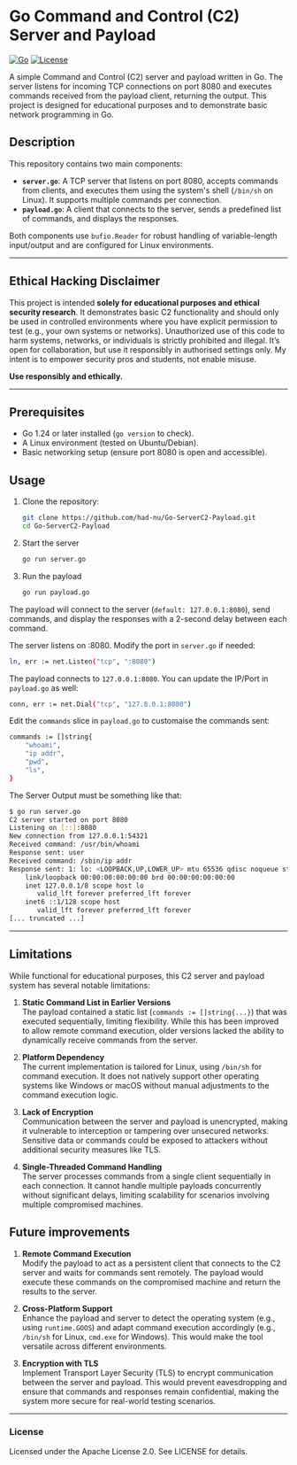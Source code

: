 # Go Command and Control (C2) Server and Payload

[![Go](https://img.shields.io/badge/Go-1.24+-00ADD8.svg?style=flat-square&logo=go)](https://golang.org/)
[![License](https://img.shields.io/badge/License-Apache%202.0-blue.svg?style=flat-square)](https://opensource.org/licenses/Apache-2.0)

A simple Command and Control (C2) server and payload written in Go. The server listens for incoming TCP connections on port 8080 and executes commands received from the payload client, returning the output. This project is designed for educational purposes and to demonstrate basic network programming in Go.

## Description

This repository contains two main components:
- **`server.go`**: A TCP server that listens on port 8080, accepts commands from clients, and executes them using the system's shell (`/bin/sh` on Linux). It supports multiple commands per connection.
- **`payload.go`**: A client that connects to the server, sends a predefined list of commands, and displays the responses.

Both components use `bufio.Reader` for robust handling of variable-length input/output and are configured for Linux environments.

---

## Ethical Hacking Disclaimer

This project is intended **solely for educational purposes and ethical security research**. It demonstrates basic C2 functionality and should only be used in controlled environments where you have explicit permission to test (e.g., your own systems or networks). Unauthorized use of this code to harm systems, networks, or individuals is strictly prohibited and illegal. It’s open for collaboration, but use it responsibly in authorised settings only. My intent is to empower security pros and students, not enable misuse.

**Use responsibly and ethically.**

---

## Prerequisites

- Go 1.24 or later installed (`go version` to check).
- A Linux environment (tested on Ubuntu/Debian).
- Basic networking setup (ensure port 8080 is open and accessible).

## Usage

1. Clone the repository:
	```bash
	git clone https://github.com/had-nu/Go-ServerC2-Payload.git
	cd Go-ServerC2-Payload
	```
2. Start the server
	``` bash
	go run server.go
	```

3. Run the payload
	``` bash
	go run payload.go
	```

The payload will connect to the server (`default: 127.0.0.1:8080`), send commands, and display the responses with a 2-second delay between each command.

The server listens on :8080. Modify the port in `server.go` if needed:
``` bash
ln, err := net.Listen("tcp", ":8080")
```
The payload connects to `127.0.0.1:8080`. You can update the IP/Port in `payload.go` as well:
``` bash
conn, err := net.Dial("tcp", "127.0.0.1:8080")
```
Edit the `commands` slice in `payload.go` to customaise the commands sent:
``` bash
commands := []string{
    "whoami",
    "ip addr",
    "pwd",
    "ls",
}
```

The Server Output must be something like that:
``` bash
$ go run server.go
C2 server started on port 8080
Listening on [::]:8080
New connection from 127.0.0.1:54321
Received command: /usr/bin/whoami
Response sent: user
Received command: /sbin/ip addr
Response sent: 1: lo: <LOOPBACK,UP,LOWER_UP> mtu 65536 qdisc noqueue state UNKNOWN group default qlen 1000
    link/loopback 00:00:00:00:00:00 brd 00:00:00:00:00:00
    inet 127.0.0.1/8 scope host lo
       valid_lft forever preferred_lft forever
    inet6 ::1/128 scope host 
       valid_lft forever preferred_lft forever
[... truncated ...]
```

---
## Limitations

While functional for educational purposes, this C2 server and payload system has several notable limitations:

1. **Static Command List in Earlier Versions**  
   The payload contained a static list (`commands := []string{...}`) that was executed sequentially, limiting flexibility. While this has been improved to allow remote command execution, older versions lacked the ability to dynamically receive commands from the server.

2. **Platform Dependency**  
   The current implementation is tailored for Linux, using `/bin/sh` for command execution. It does not natively support other operating systems like Windows or macOS without manual adjustments to the command execution logic.

3. **Lack of Encryption**  
   Communication between the server and payload is unencrypted, making it vulnerable to interception or tampering over unsecured networks. Sensitive data or commands could be exposed to attackers without additional security measures like TLS.

4. **Single-Threaded Command Handling**  
   The server processes commands from a single client sequentially in each connection. It cannot handle multiple payloads concurrently without significant delays, limiting scalability for scenarios involving multiple compromised machines.

## Future improvements

1. **Remote Command Execution**  
   Modify the payload to act as a persistent client that connects to the C2 server and waits for commands sent remotely. The payload would execute these commands on the compromised machine and return the results to the server.

2. **Cross-Platform Support**  
   Enhance the payload and server to detect the operating system (e.g., using `runtime.GOOS`) and adapt command execution accordingly (e.g., `/bin/sh` for Linux, `cmd.exe` for Windows). This would make the tool versatile across different environments.

3. **Encryption with TLS**  
   Implement Transport Layer Security (TLS) to encrypt communication between the server and payload. This would prevent eavesdropping and ensure that commands and responses remain confidential, making the system more secure for real-world testing scenarios.

---
### License

Licensed under the Apache License 2.0. See LICENSE for details.
